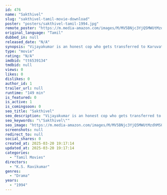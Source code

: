 ```yaml
---
id: 476
name: "Sakthivel"
slug: "sakthivel-tamil-movie-download"
poster: "posters/sakthivel-tamil-1994.jpg"
remote_poster: "https://m.media-amazon.com/images/M/MV5BNjc3YjQ5MWUtMzdhMS00YTJjLWJlN2QtZjY2NjZlYTkyNjUwXkEyXkFqcGdeQXVyOTk3NTc2MzE@._V1_SX300.jpg"
original_language: "Tamil"
dubbed_in: null
released_date: "N/A"
synopsis: "Vijayakumar is an honest cop who gets transferred to Karuvathur a violent village on a punishment transfer as sub-inspector. There, the feud is lead by Rajeev and Ravichandran. Selva is the local youngster of that village. He fall..."
type: "movie"
rating: "N/A"
imdbid: "tt6539134"
tmdbid: null
views: 0
likes: 0
dislikes: 0
author_id: 1
trailer_url: null
runtime: "149 min"
is_featured: 0
is_active: 1
is_comingsoon: 0
seo_title: "Sakthivel"
seo_description: "Vijayakumar is an honest cop who gets transferred to Karuvathur a violent village on a punishment transfer as sub-inspector. There, the feud is lead by Rajeev and Ravichandran. Selva is the local youngster of that village. He fall..."
seo_keywords: "\"Sakthivel\""
seo_image: "https://m.media-amazon.com/images/M/MV5BNjc3YjQ5MWUtMzdhMS00YTJjLWJlN2QtZjY2NjZlYTkyNjUwXkEyXkFqcGdeQXVyOTk3NTc2MzE@._V1_SX300.jpg"
screenshots: null
redirect_to: null
social_shares: 0
created_at: 2025-03-20 19:17:14
updated_at: 2025-03-20 19:17:14
categories:
  - "Tamil Movies"
directors:
  - "K.S. Ravikumar"
genres:
  - "Drama"
years:
  - "1994"
---
```

